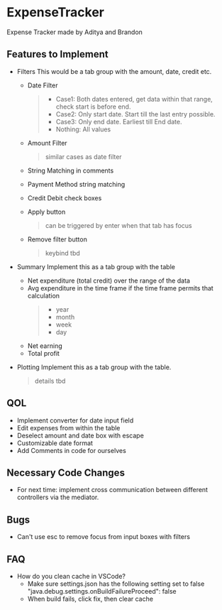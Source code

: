 # ExpenseTracker
Expense Tracker made by Aditya and Brandon

## Features to Implement
- Filters
This would be a tab group with the amount, date, credit etc. 
	- Date Filter
   		>- Case1: Both dates entered, get data within that range, check start is before end.
   		>- Case2: Only start date. Start till the last entry possible.
     	>- Case3: Only end date. Earliest till End date.
    	>- Nothing: All values
    
	- Amount Filter
 		> similar cases as date filter
     
	- String Matching in comments
  
	- Payment Method string matching
   
    - Credit Debit check boxes
      
    - Apply button
    	> can be triggered by enter when that tab has focus
    
    - Remove filter button
    	> keybind tbd

- Summary
Implement this as a tab group with the table
    - Net expenditure (total credit) over the range of the data
    - Avg expenditure in the time frame if the time frame permits that calculation
        > - year
        > - month
        > - week
        > - day
    - Net earning
    - Total profit

- Plotting
Implement this as a tab group with the table.
	>details tbd

## QOL
- Implement converter for date input field
- Edit expenses from within the table
- Deselect amount and date box with escape
- Customizable date format
- Add Comments in code for ourselves

## Necessary Code Changes
- For next time: implement cross communication between different controllers via the mediator.

## Bugs
- Can't use esc to remove focus from input boxes with filters

## FAQ
- How do you clean cache in VSCode?
	- Make sure settings.json has the following setting set to false "java.debug.settings.onBuildFailureProceed": false
	- When build fails, click fix, then clear cache